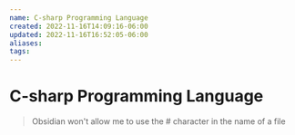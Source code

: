```yaml
---
name: C-sharp Programming Language
created: 2022-11-16T14:09:16-06:00
updated: 2022-11-16T16:52:05-06:00
aliases: 
tags: 
---
```

# C-sharp Programming Language

> Obsidian won't allow me to use the # character in the name of a file
